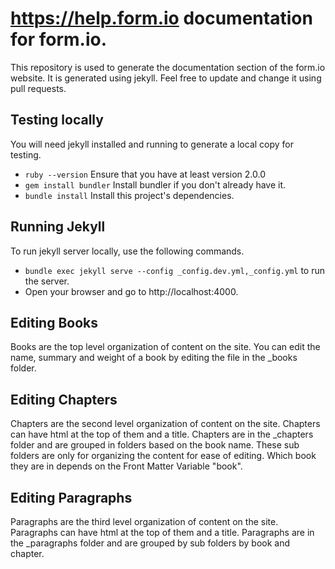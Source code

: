 https://help.form.io documentation for form.io.
==============================================
This repository is used to generate the documentation section of the form.io website. It is generated using jekyll. Feel free to update and change it using pull requests.

Testing locally
---------------
You will need jekyll installed and running to generate a local copy for testing.

  - ```ruby --version``` Ensure that you have at least version 2.0.0
  - ```gem install bundler``` Install bundler if you don't already have it.
  - ```bundle install``` Install this project's dependencies.

Running Jekyll
--------------
To run jekyll server locally, use the following commands.

  - ```bundle exec jekyll serve --config _config.dev.yml,_config.yml``` to run the server.
  - Open your browser and go to http://localhost:4000.

Editing Books
------------
Books are the top level organization of content on the site. You can edit the name, summary and weight of a book by editing the file in the _books folder.

Editing Chapters
----------------
Chapters are the second level organization of content on the site. Chapters can have html at the top of them and a title. Chapters are in the _chapters folder and are grouped in folders based on the book name. These sub folders are only for organizing the content for ease of editing. Which book they are in depends on the Front Matter Variable "book".

Editing Paragraphs
------------------
Paragraphs are the third level organization of content on the site. Paragraphs can have html at the top of them and a title. Paragraphs are in the _paragraphs folder and are grouped by sub folders by book and chapter.

